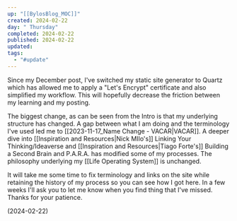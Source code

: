 ```yaml
---
up: "[[BylosBlog_MOC]]"
created: 2024-02-22
day: " Thursday"
completed: 2024-02-22
published: 2024-02-22
updated: 
tags:
  - "#update"
---
```

Since my December post, I've switched my static site generator to Quartz which has allowed me to apply a "Let's Encrypt" certificate and also simplified my workflow. This will hopefully decrease the friction between my learning and my posting. 

The biggest change, as can be seen from the Intro is that my underlying structure has changed. A gap between what I am doing and the terminology I've used led me to [[2023-11-17_Name Change - VACAR|VACAR]]. A deeper dive into [[Inspiration and Resources|Nick MIlo's]] Linking Your Thinking/Ideaverse and [[Inspiration and Resources|Tiago Forte's]] Building a Second Brain and P.A.R.A. has modified some of my processes. The philosophy underlying my [[Life Operating System]] is unchanged.

It will take me some time to fix terminology and links on the site while retaining the history of my process so you can see how I got here. In a few weeks I'll ask you to let me know when you find thing that I've missed. Thanks for your patience.

(2024-02-22)
